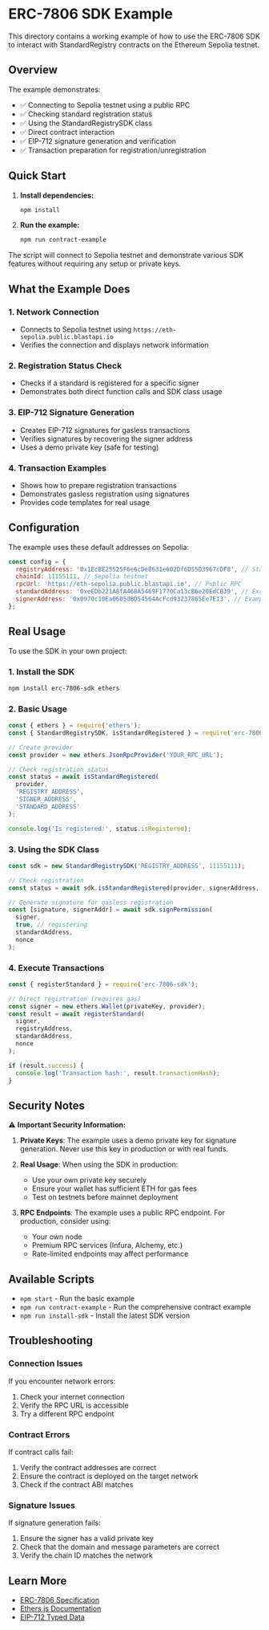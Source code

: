 # ERC-7806 SDK Example

This directory contains a working example of how to use the ERC-7806 SDK to interact with StandardRegistry contracts on the Ethereum Sepolia testnet.

## Overview

The example demonstrates:
- ✅ Connecting to Sepolia testnet using a public RPC
- ✅ Checking standard registration status
- ✅ Using the StandardRegistrySDK class
- ✅ Direct contract interaction
- ✅ EIP-712 signature generation and verification
- ✅ Transaction preparation for registration/unregistration

## Quick Start

1. **Install dependencies:**
   ```bash
   npm install
   ```

2. **Run the example:**
   ```bash
   npm run contract-example
   ```

The script will connect to Sepolia testnet and demonstrate various SDK features without requiring any setup or private keys.

## What the Example Does

### 1. Network Connection
- Connects to Sepolia testnet using `https://eth-sepolia.public.blastapi.io`
- Verifies the connection and displays network information

### 2. Registration Status Check
- Checks if a standard is registered for a specific signer
- Demonstrates both direct function calls and SDK class usage

### 3. EIP-712 Signature Generation
- Creates EIP-712 signatures for gasless transactions
- Verifies signatures by recovering the signer address
- Uses a demo private key (safe for testing)

### 4. Transaction Examples
- Shows how to prepare registration transactions
- Demonstrates gasless registration using signatures
- Provides code templates for real usage

## Configuration

The example uses these default addresses on Sepolia:

```javascript
const config = {
  registryAddress: '0x1EcBE25525F6e6cDe8631e602Df6D55D3967cDF8', // StandardRegistry contract
  chainId: 11155111, // Sepolia testnet
  rpcUrl: 'https://eth-sepolia.public.blastapi.io', // Public RPC
  standardAddress: '0xeEDb221A8fA468A5469F1770Ca13cB6e20EdCB39', // Example standard
  signerAddress: '0x0970c10Ea0605dBD54564AcFcd93237865Ee7E13', // Example signer
};
```

## Real Usage

To use the SDK in your own project:

### 1. Install the SDK
```bash
npm install erc-7806-sdk ethers
```

### 2. Basic Usage
```javascript
const { ethers } = require('ethers');
const { StandardRegistrySDK, isStandardRegistered } = require('erc-7806-sdk');

// Create provider
const provider = new ethers.JsonRpcProvider('YOUR_RPC_URL');

// Check registration status
const status = await isStandardRegistered(
  provider,
  'REGISTRY_ADDRESS',
  'SIGNER_ADDRESS',
  'STANDARD_ADDRESS'
);

console.log('Is registered:', status.isRegistered);
```

### 3. Using the SDK Class
```javascript
const sdk = new StandardRegistrySDK('REGISTRY_ADDRESS', 11155111);

// Check registration
const status = await sdk.isStandardRegistered(provider, signerAddress, standardAddress);

// Generate signature for gasless registration
const [signature, signerAddr] = await sdk.signPermission(
  signer,
  true, // registering
  standardAddress,
  nonce
);
```

### 4. Execute Transactions
```javascript
const { registerStandard } = require('erc-7806-sdk');

// Direct registration (requires gas)
const signer = new ethers.Wallet(privateKey, provider);
const result = await registerStandard(
  signer,
  registryAddress,
  standardAddress,
  nonce
);

if (result.success) {
  console.log('Transaction hash:', result.transactionHash);
}
```

## Security Notes

⚠️ **Important Security Information:**

1. **Private Keys**: The example uses a demo private key for signature generation. Never use this key in production or with real funds.

2. **Real Usage**: When using the SDK in production:
   - Use your own private key securely
   - Ensure your wallet has sufficient ETH for gas fees
   - Test on testnets before mainnet deployment

3. **RPC Endpoints**: The example uses a public RPC endpoint. For production, consider using:
   - Your own node
   - Premium RPC services (Infura, Alchemy, etc.)
   - Rate-limited endpoints may affect performance

## Available Scripts

- `npm start` - Run the basic example
- `npm run contract-example` - Run the comprehensive contract example
- `npm run install-sdk` - Install the latest SDK version

## Troubleshooting

### Connection Issues
If you encounter network errors:
1. Check your internet connection
2. Verify the RPC URL is accessible
3. Try a different RPC endpoint

### Contract Errors
If contract calls fail:
1. Verify the contract addresses are correct
2. Ensure the contract is deployed on the target network
3. Check if the contract ABI matches

### Signature Issues
If signature generation fails:
1. Ensure the signer has a valid private key
2. Check that the domain and message parameters are correct
3. Verify the chain ID matches the network

## Learn More

- [ERC-7806 Specification](https://eips.ethereum.org/EIPS/eip-7806)
- [Ethers.js Documentation](https://docs.ethers.org/)
- [EIP-712 Typed Data](https://eips.ethereum.org/EIPS/eip-712) 